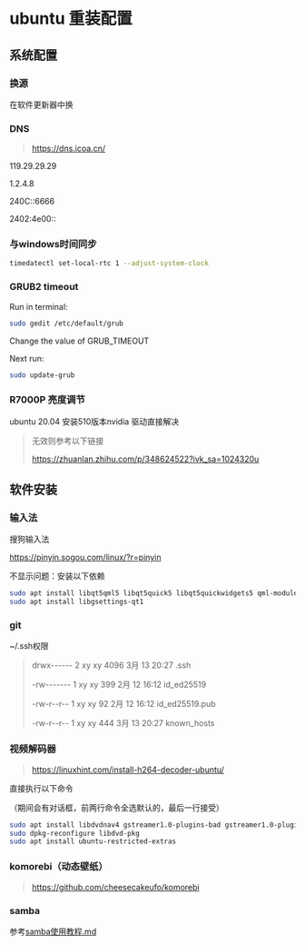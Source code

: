 # ubuntu 重装配置

## 系统配置

### 换源

在软件更新器中换



### DNS

> https://dns.icoa.cn/

119.29.29.29

1.2.4.8

240C::6666

2402:4e00::



### 与windows时间同步

```bash
timedatectl set-local-rtc 1 --adjust-system-clock 
```



### GRUB2 timeout

Run in terminal:

```bash
sudo gedit /etc/default/grub
```

Change the value of GRUB_TIMEOUT

Next run:

```bash
sudo update-grub
```



### R7000P 亮度调节

ubuntu 20.04 安装510版本nvidia 驱动直接解决

> 无效则参考以下链接
>
> https://zhuanlan.zhihu.com/p/348624522?ivk_sa=1024320u



## 软件安装

### 输入法
搜狗输入法

https://pinyin.sogou.com/linux/?r=pinyin

不显示问题：安装以下依赖

```bash
sudo apt install libqt5qml5 libqt5quick5 libqt5quickwidgets5 qml-module-qtquick2
sudo apt install libgsettings-qt1
```

### git

~/.ssh权限

> drwx------  2 xy   xy   4096 3月  13 20:27 .ssh
>
> -rw------- 1 xy xy 399 2月  12 16:12 id_ed25519
>
> -rw-r--r-- 1 xy xy  92 2月  12 16:12 id_ed25519.pub
>
> -rw-r--r-- 1 xy xy 444 3月  13 20:27 known_hosts

### 视频解码器

> https://linuxhint.com/install-h264-decoder-ubuntu/

直接执行以下命令

（期间会有对话框，前两行命令全选默认的，最后一行接受）

```bash
sudo apt install libdvdnav4 gstreamer1.0-plugins-bad gstreamer1.0-plugins-ugly libdvd-pkg -y
sudo dpkg-reconfigure libdvd-pkg
sudo apt install ubuntu-restricted-extras
```

### komorebi（动态壁纸）

> https://github.com/cheesecakeufo/komorebi



### samba

参考[samba使用教程.md](../samba/samba使用教程.md)